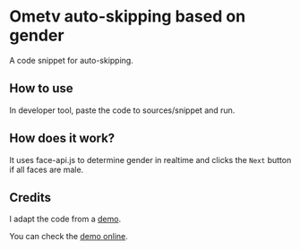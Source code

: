 # Ometv auto-skipping based on gender 

A code snippet for auto-skipping.

## How to use 

In developer tool, paste the code to sources/snippet and run.

## How does it work?

It uses face-api.js to determine gender in realtime and clicks the `Next` button if all faces are male.

## Credits

I adapt the code from a [demo](https://github.com/vladmandic/face-api/blob/master/demo/webcam.js).

You can check the [demo online](https://vladmandic.github.io/face-api/demo/webcam.html).
